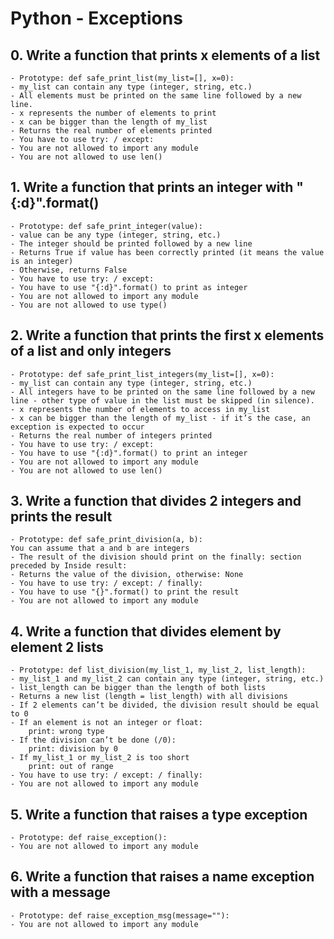 # Python - Exceptions

## 0. Write a function that prints x elements of a list

    - Prototype: def safe_print_list(my_list=[], x=0):
    - my_list can contain any type (integer, string, etc.)
    - All elements must be printed on the same line followed by a new line.
    - x represents the number of elements to print
    - x can be bigger than the length of my_list
    - Returns the real number of elements printed
    - You have to use try: / except:
    - You are not allowed to import any module
    - You are not allowed to use len()

## 1. Write a function that prints an integer with "{:d}".format()

    - Prototype: def safe_print_integer(value):
    - value can be any type (integer, string, etc.)
    - The integer should be printed followed by a new line
    - Returns True if value has been correctly printed (it means the value is an integer)
    - Otherwise, returns False
    - You have to use try: / except:
    - You have to use "{:d}".format() to print as integer
    - You are not allowed to import any module
    - You are not allowed to use type()

## 2. Write a function that prints the first x elements of a list and only integers

    - Prototype: def safe_print_list_integers(my_list=[], x=0):
    - my_list can contain any type (integer, string, etc.)
    - All integers have to be printed on the same line followed by a new line - other type of value in the list must be skipped (in silence).
    - x represents the number of elements to access in my_list
    - x can be bigger than the length of my_list - if it’s the case, an exception is expected to occur
    - Returns the real number of integers printed
    - You have to use try: / except:
    - You have to use "{:d}".format() to print an integer
    - You are not allowed to import any module
    - You are not allowed to use len()

## 3. Write a function that divides 2 integers and prints the result

    - Prototype: def safe_print_division(a, b):
    You can assume that a and b are integers
    - The result of the division should print on the finally: section preceded by Inside result:
    - Returns the value of the division, otherwise: None
    - You have to use try: / except: / finally:
    - You have to use "{}".format() to print the result
    - You are not allowed to import any module

## 4. Write a function that divides element by element 2 lists

    - Prototype: def list_division(my_list_1, my_list_2, list_length):
    - my_list_1 and my_list_2 can contain any type (integer, string, etc.)
    - list_length can be bigger than the length of both lists
    - Returns a new list (length = list_length) with all divisions
    - If 2 elements can’t be divided, the division result should be equal to 0
    - If an element is not an integer or float:
        print: wrong type
    - If the division can’t be done (/0):
        print: division by 0
    - If my_list_1 or my_list_2 is too short
        print: out of range
    - You have to use try: / except: / finally:
    - You are not allowed to import any module

## 5. Write a function that raises a type exception

    - Prototype: def raise_exception():
    - You are not allowed to import any module

## 6. Write a function that raises a name exception with a message

    - Prototype: def raise_exception_msg(message=""):
    - You are not allowed to import any module
